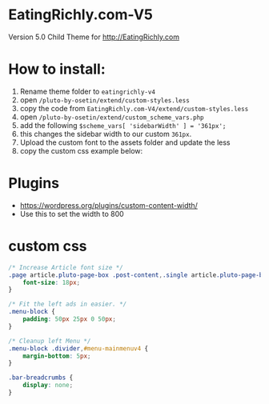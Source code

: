 # EatingRichly.com-V5
Version 5.0 Child Theme for http://EatingRichly.com

# How to install:
1. Rename theme folder to `eatingrichly-v4`
1. open `/pluto-by-osetin/extend/custom-styles.less`
 1. copy the code from `EatingRichly.com-V4/extend/custom-styles.less`
1. open `/pluto-by-osetin/extend/custom_scheme_vars.php`
 1. add the following `$scheme_vars[ 'sidebarWidth' ] = '361px';`
 1. this changes the sidebar width to our custom `361px`.
1. Upload the custom font to the assets folder and update the less 
1. copy the custom css example below:
 

# Plugins
- https://wordpress.org/plugins/custom-content-width/
 - Use this to set the width to 800

# custom css
```css
/* Increase Article font size */
.page article.pluto-page-box .post-content,.single article.pluto-page-box .post-content,.index-fullwidth article.pluto-page-box .post-content {
	font-size: 18px;
}

/* Fit the left ads in easier. */
.menu-block {
	padding: 50px 25px 0 50px;
}

/* Cleanup left Menu */
.menu-block .divider,#menu-mainmenuv4 {
	margin-bottom: 5px;
}

.bar-breadcrumbs {
	display: none;
}
```
